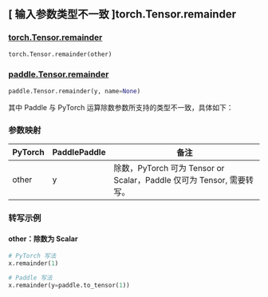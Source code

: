 ## [ 输入参数类型不一致 ]torch.Tensor.remainder

### [torch.Tensor.remainder](https://pytorch.org/docs/stable/generated/torch.Tensor.remainder.html?highlight=torch+tensor+remainder#torch.Tensor.remainder)

```python
torch.Tensor.remainder(other)
```

### [paddle.Tensor.remainder](https://www.paddlepaddle.org.cn/documentation/docs/zh/develop/api/paddle/Tensor_cn.html#remainder-y-name-none)

```python
paddle.Tensor.remainder(y, name=None)
```

其中 Paddle 与 PyTorch 运算除数参数所支持的类型不一致，具体如下：

### 参数映射

| PyTorch       | PaddlePaddle | 备注                                                   |
| ------------- | ------------ | ------------------------------------------------------ |
| other         | y            | 除数，PyTorch 可为 Tensor or Scalar，Paddle 仅可为 Tensor, 需要转写。   |

### 转写示例
#### other：除数为 Scalar
```python
# PyTorch 写法
x.remainder(1)

# Paddle 写法
x.remainder(y=paddle.to_tensor(1))
```
